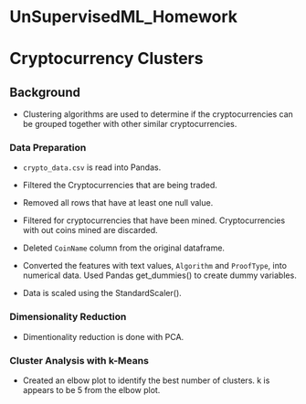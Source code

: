 # UnSupervisedML_Homework
# Cryptocurrency Clusters

## Background

* Clustering algorithms are used to determine if the cryptocurrencies can be grouped together with other similar cryptocurrencies. 


### Data Preparation

* `crypto_data.csv` is read into Pandas. 

* Filtered the Cryptocurrencies that are being traded. 

* Removed all rows that have at least one null value.

* Filtered for cryptocurrencies that have been mined. Cryptocurrencies with out coins mined are discarded.

* Deleted  `CoinName`  column from the original dataframe.

* Converted the features with text values, `Algorithm` and `ProofType`, into numerical data. Used Pandas get_dummies() to create dummy variables. 

* Data is scaled using the StandardScaler().

### Dimensionality Reduction

* Dimentionality reduction is done with PCA.

### Cluster Analysis with k-Means

* Created an elbow plot to identify the best number of clusters. k is appears to be 5 from the elbow plot.

